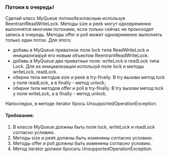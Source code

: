 
### Потоки в очередь!

Сделай класс MyQueue потокобезопасным используя ReentrantReadWriteLock.
Методы size и peek могут одновременно выполнятся многими потоками, если только сейчас не происходит запись в очередь.
Методы offer и poll может одновременно выполнять только один поток.
Для этого:
- добавь в MyQueue приватное поле lock типа ReadWriteLock и инициализируй его новым объектом ReentrantReadWriteLock.
- добавь в MyQueue два приватных поля: writeLock и readLock типа Lock.
Для их инициализации используй поле lock и методы writeLock, readLock.
- оберни тела методов size и peek в try-finally. В try вызови метод lock у поля readLock,
а в finally - метод unlock;
- оберни тела методов offer и poll в try-finally. В try вызови метод lock у поля writeLock,
а в finally - метод unlock.

Напоследок, в методе iterator брось UnsupportedOperationException.


#### Требования:
1.	В классе MyQueue должны быть поля lock, writeLock и readLock согласно условию.
2.	Методы size и peek должны быть изменены согласно условию.
3.	Методы offer и poll должны быть изменены согласно условию.
4.	Метод iterator должен бросать UnsupportedOperationException.


